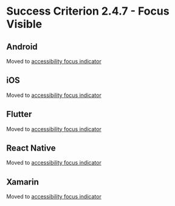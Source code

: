 # Success Criterion 2.4.7 - Focus Visible

## Android

Moved to [accessibility focus indicator](../accessibility-focus-indicator.md)

## iOS

Moved to [accessibility focus indicator](../accessibility-focus-indicator.md)

## Flutter

Moved to [accessibility focus indicator](../accessibility-focus-indicator.md)

## React Native

Moved to [accessibility focus indicator](../accessibility-focus-indicator.md)

## Xamarin

Moved to [accessibility focus indicator](../accessibility-focus-indicator.md)
